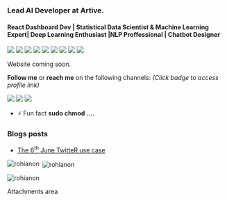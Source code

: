 ### Lead AI Developer at Artive.
#### React Dashboard Dev | Statistical Data Scientist & Machine Learning Expert| Deep Learning Enthusiast |NLP Proffessional | Chatbot Designer
<img src="https://img.shields.io/badge/python%20-%2314354C.svg?&style=for-the-badge&logo=python&logoColor=white"/> <img src="https://img.shields.io/badge/react-aliceblue?logoColor=blue&style=for-the-badge&logo=react"/> <img src="https://img.shields.io/badge/typescript-gold?logoColor=gold&style=for-the-badge&logo=typescript"/>
 <img src="https://img.shields.io/badge/pytorch%20-%23E34F26.svg?&style=for-the-badge&logo=pytorch&logoColor=white"/> <img src="https://img.shields.io/badge/JavaScript%20-%23E34F26.svg?&style=for-the-badge&logo=JavaScript&logoColor=magenta"/>
<img src="https://img.shields.io/badge/TensorFlow%20-%23FF6F00.svg?&style=for-the-badge&logo=TensorFlow&logoColor=white" /> <img src="https://img.shields.io/badge/Keras%20-%23D00000.svg?&style=for-the-badge&logo=Keras&logoColor=white"/> <img src="https://img.shields.io/badge/django%20-%23092E20.svg?&style=for-the-badge&logo=django&logoColor=white"/> <img src="https://img.shields.io/badge/flask%20-%23000.svg?&style=for-the-badge&logo=flask&logoColor=white"/>

Website coming soon.

**Follow me** or **reach me** on the following channels: *(Click badge to access profile link)*

[<img src="https://img.shields.io/badge/@anon_rohi%20-%231DA1F2.svg?&style=for-the-badge&logo=Twitter&logoColor=white"/>](https://twitter.com/@anon_rohi) [<img src="https://img.shields.io/badge/Rohianon%20-0077B5?style=for-the-badge&logo=linkedin&logoColor=white">](https://www.linkedin.com/in/rohi-anon-38a026167/) [<img src="https://img.shields.io/badge/rohianon48@gmail.com%20-D14836?style=for-the-badge&logo=gmail&logoColor=white">](mailto:rohianon48@gmail.com)



- ⚡ Fun fact **sudo chmod ....**

### Blogs posts
<!---BLOG-POST-LIST:START-->
- [The 6<sup>th</sup>  June TwitteR use case](https://medium.com/@rohianon48/the-kenyan-6th-june-case-using-twitter-8d6fb422abd2)
<!---BLOG-POST-LIST:END-->


<p><img align="left" src="https://github-readme-stats.vercel.app/api/top-langs?username=Rohianon&show_icons=true&locale=en&layout=compact" alt="rohianon" /></p>

<p>&nbsp;<img align="center" src="https://github-readme-stats.vercel.app/api?username=Rohianon&show_icons=true&locale=en" alt="rohianon" /></p>

<p><img align="center" src="https://github-readme-streak-stats.herokuapp.com/?user=Rohianon&" alt="rohianon" /></p>

Attachments area
